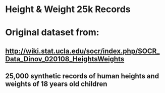 # Height & Weight 25k Records

# Original dataset from: 
## http://wiki.stat.ucla.edu/socr/index.php/SOCR_Data_Dinov_020108_HeightsWeights
## 25,000 synthetic records of human heights and weights of 18 years old children
